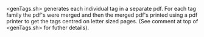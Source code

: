 <genTags.sh> generates each individual tag in a separate pdf. 
For each tag family the pdf's were merged and then the merged pdf's printed using a pdf printer to get the tags centred on letter sized pages.
(See comment at top of <genTags.sh> for futher details).
